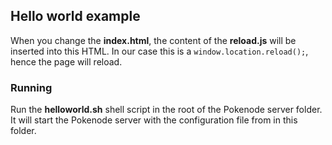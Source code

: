 Hello world example
------------------------------------------------------------

When you change the __index.html__, the content of the __reload.js__ will be inserted into this HTML. In our case this is a `window.location.reload();`, hence the page will reload.

### Running

Run the __helloworld.sh__ shell script in the root of the Pokenode server folder. It will start the Pokenode server with the configuration file from in this folder.